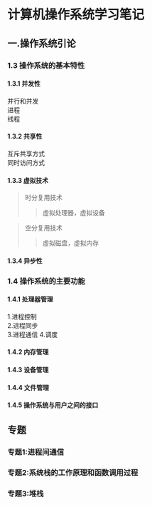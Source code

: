 # 计算机操作系统学习笔记
## 一.操作系统引论
### 1.3 操作系统的基本特性
#### 1.3.1 并发性
并行和并发   
进程  
线程  
#### 1.3.2 共享性
互斥共享方式  
同时访问方式  
#### 1.3.3 虚拟技术
>时分复用技术  
>>虚拟处理器，虚拟设备  

>空分复用技术  
>>虚拟磁盘，虚拟内存    
#### 1.3.4 异步性
### 1.4 操作系统的主要功能
#### 1.4.1 处理器管理
1.进程控制  
2.进程同步  
3.进程通信
4.调度
#### 1.4.2 内存管理
#### 1.4.3 设备管理
#### 1.4.4 文件管理
#### 1.4.5 操作系统与用户之间的接口

## 专题
### 专题1:进程间通信
### 专题2:系统栈的工作原理和函数调用过程
### 专题3:堆栈
